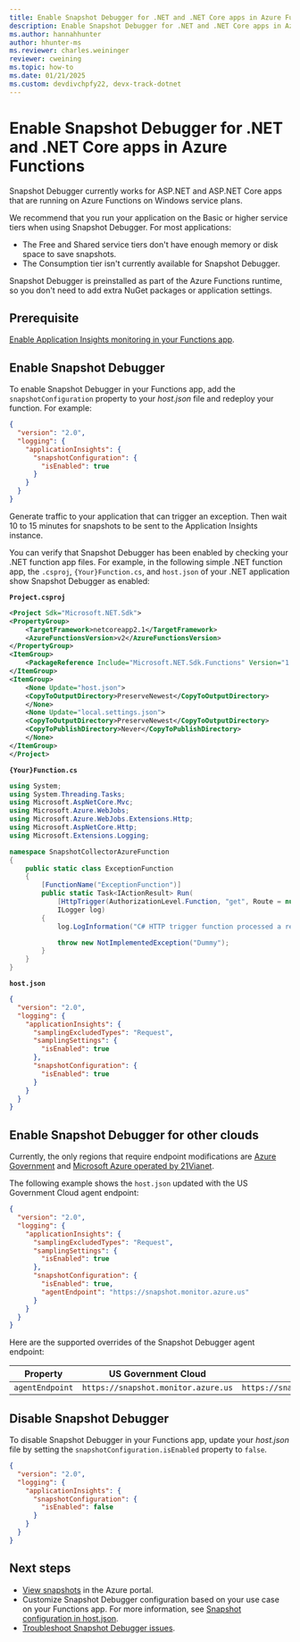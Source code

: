 ```yaml
---
title: Enable Snapshot Debugger for .NET and .NET Core apps in Azure Functions | Microsoft Docs
description: Enable Snapshot Debugger for .NET and .NET Core apps in Azure Functions.
ms.author: hannahhunter
author: hhunter-ms
ms.reviewer: charles.weininger
reviewer: cweining
ms.topic: how-to
ms.date: 01/21/2025
ms.custom: devdivchpfy22, devx-track-dotnet
---
```


# Enable Snapshot Debugger for .NET and .NET Core apps in Azure Functions

Snapshot Debugger currently works for ASP.NET and ASP.NET Core apps that are running on Azure Functions on Windows service plans.

We recommend that you run your application on the Basic or higher service tiers when using Snapshot Debugger. For most applications:
- The Free and Shared service tiers don't have enough memory or disk space to save snapshots. 
- The Consumption tier isn't currently available for Snapshot Debugger.

Snapshot Debugger is preinstalled as part of the Azure Functions runtime, so you don't need to add extra NuGet packages or application settings.

## Prerequisite

[Enable Application Insights monitoring in your Functions app](/azure/azure-functions/configure-monitoring#new-function-app-in-the-portal).

## Enable Snapshot Debugger

To enable Snapshot Debugger in your Functions app, add the `snapshotConfiguration` property to your *host.json* file and redeploy your function. For example:

```json
{
  "version": "2.0",
  "logging": {
    "applicationInsights": {
      "snapshotConfiguration": {
        "isEnabled": true
      }
    }
  }
}
```

Generate traffic to your application that can trigger an exception. Then wait 10 to 15 minutes for snapshots to be sent to the Application Insights instance.

You can verify that Snapshot Debugger has been enabled by checking your .NET function app files. For example, in the following simple .NET function app, the `.csproj`, `{Your}Function.cs`, and `host.json` of your .NET application show Snapshot Debugger as enabled:

**`Project.csproj`**

```xml
<Project Sdk="Microsoft.NET.Sdk">
<PropertyGroup>
    <TargetFramework>netcoreapp2.1</TargetFramework>
    <AzureFunctionsVersion>v2</AzureFunctionsVersion>
</PropertyGroup>
<ItemGroup>
    <PackageReference Include="Microsoft.NET.Sdk.Functions" Version="1.0.31" />
</ItemGroup>
<ItemGroup>
    <None Update="host.json">
    <CopyToOutputDirectory>PreserveNewest</CopyToOutputDirectory>
    </None>
    <None Update="local.settings.json">
    <CopyToOutputDirectory>PreserveNewest</CopyToOutputDirectory>
    <CopyToPublishDirectory>Never</CopyToPublishDirectory>
    </None>
</ItemGroup>
</Project>
```

**`{Your}Function.cs`**

```csharp
using System;
using System.Threading.Tasks;
using Microsoft.AspNetCore.Mvc;
using Microsoft.Azure.WebJobs;
using Microsoft.Azure.WebJobs.Extensions.Http;
using Microsoft.AspNetCore.Http;
using Microsoft.Extensions.Logging;

namespace SnapshotCollectorAzureFunction
{
    public static class ExceptionFunction
    {
        [FunctionName("ExceptionFunction")]
        public static Task<IActionResult> Run(
            [HttpTrigger(AuthorizationLevel.Function, "get", Route = null)] HttpRequest req,
            ILogger log)
        {
            log.LogInformation("C# HTTP trigger function processed a request.");

            throw new NotImplementedException("Dummy");
        }
    }
}
```

**`host.json`**

```json
{
  "version": "2.0",
  "logging": {
    "applicationInsights": {
      "samplingExcludedTypes": "Request",
      "samplingSettings": {
        "isEnabled": true
      },
      "snapshotConfiguration": {
        "isEnabled": true
      }
    }
  }
}
```

## Enable Snapshot Debugger for other clouds

Currently, the only regions that require endpoint modifications are [Azure Government](/azure/azure-government/compare-azure-government-global-azure#application-insights) and [Microsoft Azure operated by 21Vianet](/azure/china/resources-developer-guide).

The following example shows the `host.json` updated with the US Government Cloud agent endpoint:

```json
{
  "version": "2.0",
  "logging": {
    "applicationInsights": {
      "samplingExcludedTypes": "Request",
      "samplingSettings": {
        "isEnabled": true
      },
      "snapshotConfiguration": {
        "isEnabled": true,
        "agentEndpoint": "https://snapshot.monitor.azure.us"
      }
    }
  }
}
```

Here are the supported overrides of the Snapshot Debugger agent endpoint:

| Property        | US Government Cloud                 | China Cloud                         |
| --------------- | ----------------------------------- | ----------------------------------- |
| `agentEndpoint` | `https://snapshot.monitor.azure.us` | `https://snapshot.monitor.azure.cn` |

## Disable Snapshot Debugger

To disable Snapshot Debugger in your Functions app, update your *host.json* file by setting the `snapshotConfiguration.isEnabled` property to `false`.

```json
{
  "version": "2.0",
  "logging": {
    "applicationInsights": {
      "snapshotConfiguration": {
        "isEnabled": false
      }
    }
  }
}
```

## Next steps

- [View snapshots](snapshot-debugger-data.md?toc=/azure/azure-monitor/toc.json#access-debug-snapshots-in-the-portal) in the Azure portal.
- Customize Snapshot Debugger configuration based on your use case on your Functions app. For more information, see [Snapshot configuration in host.json](/azure/azure-functions/functions-host-json#applicationinsightssnapshotconfiguration).
- [Troubleshoot Snapshot Debugger issues](snapshot-debugger-troubleshoot.md).
